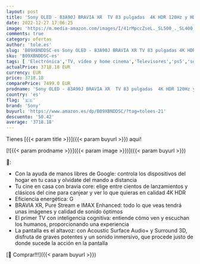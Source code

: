 ```yaml
---
layout: post
title: 'Sony OLED - 83A90J BRAVIA XR  TV 83 pulgadas  4K HDR 120Hz y HDMI 2.1 óptimo para PS5  Smart TV  Google   Dolby Vision-Atmos  Pantalla Triluminos Pro'
date: 2022-12-27 17:06:25
image: 'https://m.media-amazon.com/images/I/41rMpccZseL._SL500_._SL400_.jpg'
comments: true
category: ofertas
author: 'tole.es'
slug: 'B09XBNDDSC-es Sony OLED - 83A90J BRAVIA XR TV 83 pulgadas 4K HDR 120Hz y...'
sku: 'B09XBNDDSC-es'
tags: [ 'Electrónica','TV, vídeo y home cinema','Televisores','ps5','sony','🇪🇸', ]
actualPrice: 3718.18 EUR
currency: EUR
price: 3718.18
comparePrice: 7499.0 EUR
prodname: 'Sony OLED - 83A90J BRAVIA XR  TV 83 pulgadas  4K HDR 120Hz y HDMI 2.1 óptimo para PS5  Smart TV  Google   Dolby Vision-Atmos  Pantalla Triluminos Pro'
country: 'es'
flag: '🇪🇸'
brand: 'Sony'
buyurl: 'https://www.amazon.es/dp/B09XBNDDSC/?tag=tolees-21'
descuento: '50.42'
average: '3718.18'
---
```


Tienes [{{< param title >}}]({{< param buyurl >}}) aqui!

[![{{< param prodname >}}]({{< param image >}})]({{< param buyurl >}})

🔎:

- Con la ayuda de manos libres de Google: controla los dispositivos del hogar en tu casa y olvídate del mando a distancia
- Tu cine en casa con bravia core: elige entre cientos de lanzamientos y clásicos del cine para canjear y ver lo que quieras en calidad 4K HDR
- Eficiencia energética: G
- BRAVIA XR, Pure Stream e IMAX Enhanced: todo lo que veas tendrá unas imágenes y calidad de sonido óptimos
- El primer TV con inteligencia cognitiva: entiende cómo ven y escuchan los humanos, proporcionando una experiencia
- La pantalla es el altavoz: con Acoustic Surface Audio+ y Surround 3D, disfruta de graves potentes y un sonido inmersivo, que procede justo de donde sucede la acción en la pantalla

[🛒 Comprar!!!]({{< param buyurl >}})
